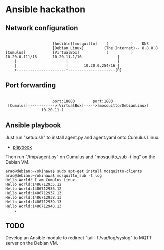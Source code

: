 # Ansible hackathon

## Network configuration 


```
                                                 
                     [Ansible][mosquitto]    (          )    DNS
                     [Debian Linux]         (The Internet)-- 8.8.8.8
[Cumulus]            [VirtualBox]            (          )
10.20.0.111/16       10.20.11.1/16                |
    |                      |                      |
    |                      |       10.20.0.254/16 |
    +----------------------+---------------------[R]
```


## Port forwarding

```

                     port:18883        port:1883
 [Cumulus]------------>[VirtualBox]----->[mosquitto/DebianLinux]
                10.20.11.1            
```

## Ansible playbook

Just run "setup.sh" to install agent.py and agent.yaml onto Cumulus Linux.

- [playbook](./playbook.yaml)

Then run "/tmp/agent.py" on Cumulus and "mosquitto_sub -t log" on the Debian VM.

```
arao@debian:~/okinawa$ sudo apt-get install mosquitto-clients 
arao@debian:~/okinawa$ mosquitto_sub -t log
Hello World! I am Cumulus Linux.
Hello World:1486712935.12
Hello World:1486712936.12
Hello World:1486712937.13
Hello World:1486712938.13
Hello World:1486712939.13
Hello World:1486712940.13
    :
```

## TODO

Develop an Ansible module to redirect "tail -f /var/log/syslog" to MQTT server on the Debian VM.

